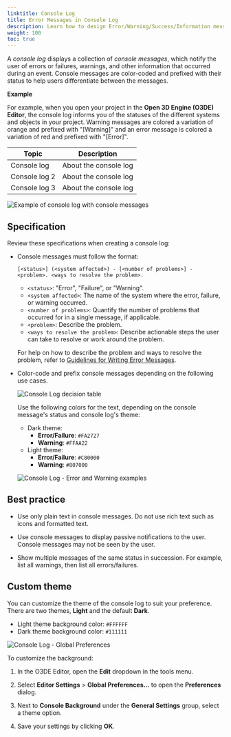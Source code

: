 ```yaml
---
linktitle: Console Log
title: Error Messages in Console Log
description: Learn how to design Error/Warning/Success/Information messages in console logs using the BlueJay Design System (BJDS) in Open 3D Engine (O3DE).
weight: 100
toc: true
---
```


A *console log* displays a collection of *console messages*, which notify the user of errors or failures, warnings, and other information that occurred during an event. Console messages are color-coded and prefixed with their status to help users differentiate between the messages.

**Example**

For example, when you open your project in the **Open 3D Engine (O3DE) Editor**, the console log informs you of the statuses of the different systems and objects in your project. Warning messages are colored a variation of orange and prefixed with "\[Warning\]" and an error message is colored a variation of red and prefixed with "\[Error\]".

| Topic | Description | 
| - | - |
| Console log | About the console log |
| Console log 2 | About the console log |
| Console log 3 | About the console log |



![Example of console log with console messages](/images/tools-ui/console-log/console-log-messages.png)

## Specification

Review these specifications when creating a console log:

- Console messages must follow the format:
  
  ```
  [<status>] (<system affected>) - [<number of problems>] - <problem>. <ways to resolve the problem>.
  ```
  - `<status>`: "Error", "Failure", or "Warning".
  - `<system affected>`: The name of the system where the error, failure, or warning occurred. 
  - `<number of problems>`: Quantify the number of problems that occurred for in a single message, if applicable.
  - `<problem>`: Describe the problem.
  - `<ways to resolve the problem>`: Describe actionable steps the user can take to resolve or work around the problem.

  For help on how to describe the problem and ways to resolve the problem, refer to [Guidelines for Writing Error Messages](/docs/tools-ui/patterns/error/guidelines.md).

- Color-code and prefix console messages depending on the following use cases.

  ![Console Log decision table](/images/tools-ui/console-log/console-log-decision-table.png)

  Use the following colors for the text, depending on the console message's status and console log's theme:
  - Dark theme: 
    - **Error/Failure**: `#FA2727`
    - **Warning**: `#FFAA22`
  - Light theme: 
    - **Error/Failure**: `#C80000`
    - **Warning**: `#807000`

  ![Console Log - Error and Warning examples](/images/tools-ui/console-log/console-log-state-colors.png)

## Best practice

* Use only plain text in console messages. Do not use rich text such as icons and formatted text.

* Use console messages to display passive notifications to the user. Console messages may not be seen by the user.
  
* Show multiple messages of the same status in succession. For example, list all warnings, then list all errors/failures.


## Custom theme

You can customize the theme of the console log to suit your preference. There are two themes, **Light** and the default **Dark**.
- Light theme background color: `#FFFFFF`
- Dark theme background color: `#111111`

![Console Log - Global Preferences](/images/tools-ui/console-log/global-preferences.png)

To customize the background: 

1. In the O3DE Editor, open the **Edit** dropdown in the tools menu. 

2. Select **Editor Settings** > **Global Preferences...** to open the **Preferences** dialog.

3. Next to **Console Background** under the **General Settings** group, select a theme option. 

4. Save your settings by clicking **OK**. 